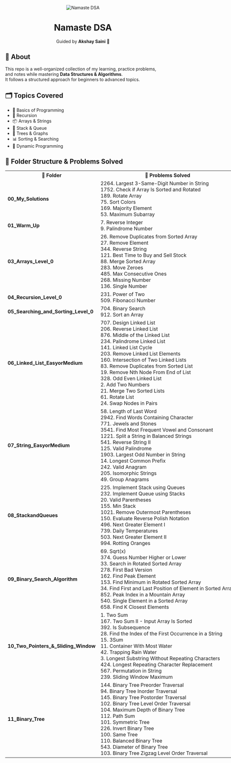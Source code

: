 <p align="center">
  <img src="https://do6gp1uxl3luu.cloudfront.net/banner+and+logos/namaste-dsa-banner.webp" alt="Namaste DSA">
</p>

<h1 align="center">Namaste DSA</h1>

<p align="center">
Guided by <strong>Akshay Saini</strong> 🚀
</p>

## 📌 About

This repo is a well-organized collection of my learning, practice problems, and notes while mastering **Data Structures & Algorithms**.  
It follows a structured approach for beginners to advanced topics.

## 🗂 Topics Covered

- 📖 Basics of Programming
- 🔄 Recursion
- 📦 Arrays & Strings
- 🧩 Stack & Queue
- 🌳 Trees & Graphs
- 📊 Sorting & Searching
- 🧮 Dynamic Programming

## 📂 Folder Structure & Problems Solved

<table style="width:100vw">
<tr>
<th >📁 Folder</th>
<th >📝 Problems Solved</th>
</tr>

<tr>
<td><b>00_My_Solutions</b></td>
<td>2264. Largest 3-Same-Digit Number in String <br> 1752. Check if Array Is Sorted and Rotated <br> 189. Rotate Array <br> 75. Sort Colors <br> 169. Majority Element <br> 53. Maximum Subarray </td>
</tr>

<tr>
<td><b>01_Warm_Up</b></td>
<td>7. Reverse Integer <br> 9. Palindrome Number</td>
</tr>

<tr>
<td><b>03_Arrays_Level_0</b></td>
<td>26. Remove Duplicates from Sorted Array <br> 27. Remove Element <br> 344. Reverse String <br> 121. Best Time to Buy and Sell Stock <br> 88. Merge Sorted Array <br> 283. Move Zeroes <br> 485. Max Consecutive Ones <br> 268. Missing Number <br> 136. Single Number</td>
</tr>

<tr>
<td><b>04_Recursion_Level_0</b></td>
<td>231. Power of Two <br> 509. Fibonacci Number</td>
</tr>

<tr>
<td><b>05_Searching_and_Sorting_Level_0</b></td>
<td>704. Binary Search <br> 912. Sort an Array</td>
</tr>

<tr>
<td><b>06_Linked_List_EasyorMedium</b></td>
<td>707. Design Linked List <br> 206. Reverse Linked List <br> 876. Middle of the Linked List <br> 234. Palindrome Linked List <br> 141. Linked List Cycle <br> 203. Remove Linked List Elements <br> 160. Intersection of Two Linked Lists <br> 83. Remove Duplicates from Sorted List <br> 19. Remove Nth Node From End of List <br> 328. Odd Even Linked List <br> 2. Add Two Numbers <br> 21. Merge Two Sorted Lists <br> 61. Rotate List <br> 24. Swap Nodes in Pairs</td>
</tr>

<tr>
<td><b>07_String_EasyorMedium</b></td>
<td>58. Length of Last Word <br> 2942. Find Words Containing Character <br> 771. Jewels and Stones <br> 3541. Find Most Frequent Vowel and Consonant <br> 1221. Split a String in Balanced Strings <br> 541. Reverse String II <br> 125. Valid Palindrome <br> 1903. Largest Odd Number in String <br> 14. Longest Common Prefix <br> 242. Valid Anagram <br> 205. Isomorphic Strings <br> 49. Group Anagrams</td>
</tr>

<tr>
<td><b>08_StackandQueues</b></td>
<td>225. Implement Stack using Queues <br> 232. Implement Queue using Stacks <br> 20. Valid Parentheses <br> 155. Min Stack <br> 1021. Remove Outermost Parentheses <br> 150. Evaluate Reverse Polish Notation <br> 496. Next Greater Element I <br> 739. Daily Temperatures <br> 503. Next Greater Element II <br> 994. Rotting Oranges
 </td> 
</tr>

<tr> 
<td><b>09_Binary_Search_Algorithm</b></td>
<td> 69. Sqrt(x) <br> 374. Guess Number Higher or Lower <br> 33. Search in Rotated Sorted Array <br> 278. First Bad Version <br> 
162. Find Peak Element <br> 153. Find Minimum in Rotated Sorted Array <br> 34. Find First and Last Position of Element in Sorted Array <br> 852. Peak Index in a Mountain Array <br> 540. Single Element in a Sorted Array <br> 658. Find K Closest Elements
 </td>
</tr>

<tr> 
<td><b>10_Two_Pointers_&_Sliding_Window</b></td>
<td> 1. Two Sum <br> 167. Two Sum II - Input Array Is Sorted <br> 392. Is Subsequence <br> 28. Find the Index of the First Occurrence in a String <br> 15. 3Sum <br> 11. Container With Most Water <br> 42. Trapping Rain Water <br> 3. Longest Substring Without Repeating Characters <br> 424. Longest Repeating Character Replacement <br> 567. Permutation in String <br> 239. Sliding Window Maximum

 </td>
</tr>

<tr> 
<td><b>11_Binary_Tree</b></td>
<td> 144. Binary Tree Preorder Traversal <br> 94. Binary Tree Inorder Traversal <br> 145. Binary Tree Postorder Traversal <br> 102. Binary Tree Level Order Traversal <br> 104. Maximum Depth of Binary Tree <br> 112. Path Sum <br> 101. Symmetric Tree <br> 226. Invert Binary Tree <br> 100. Same Tree <br> 110. Balanced Binary Tree <br> 543. Diameter of Binary Tree <br> 103. Binary Tree Zigzag Level Order Traversal </td> 
</tr>
</table>
